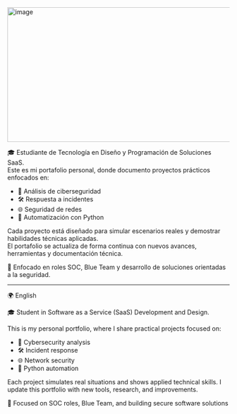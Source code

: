 <img width="1021" height="305" alt="image" src="https://github.com/user-attachments/assets/0b52f02d-999e-4a31-b3c6-587b57a2b991" />



🎓 Estudiante de Tecnología en Diseño y Programación de Soluciones SaaS.  
Este es mi portafolio personal, donde documento proyectos prácticos enfocados en:

- 🔐 Análisis de ciberseguridad
- 🛠️ Respuesta a incidentes
- 🌐 Seguridad de redes
- 🐍 Automatización con Python

Cada proyecto está diseñado para simular escenarios reales y demostrar habilidades técnicas aplicadas.  
El portafolio se actualiza de forma continua con nuevos avances, herramientas y documentación técnica.

📌 Enfocado en roles SOC, Blue Team y desarrollo de soluciones orientadas a la seguridad.

---------

🌍 English

🎓 Student in Software as a Service (SaaS) Development and Design.

This is my personal portfolio, where I share practical projects focused on:

- 🔐 Cybersecurity analysis
- 🛠️ Incident response
- 🌐 Network security
- 🐍 Python automation

Each project simulates real situations and shows applied technical skills.
I update this portfolio with new tools, research, and improvements.

📌 Focused on SOC roles, Blue Team, and building secure software solutions
